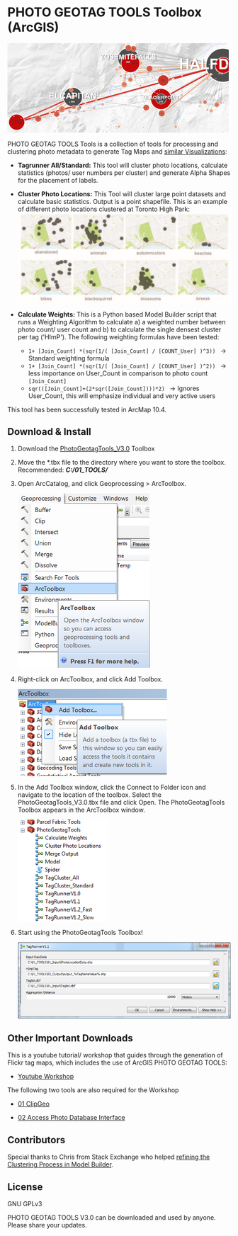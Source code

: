 PHOTO GEOTAG TOOLS Toolbox (ArcGIS)
====================

![Vis Example](sightline_img.png?raw=true)

PHOTO GEOTAG TOOLS Tools is a collection of tools for processing and clustering photo metadata to generate Tag Maps and [similar Visualizations](https://www.flickr.com/photos/64974314@N08/albums/72157628868173205):

* **Tagrunner All/Standard:** This tool will cluster photo locations, calculate statistics (photos/ user numbers per cluster) and generate Alpha Shapes for the placement of labels.

* **Cluster Photo Locations:** This Tool will cluster large point datasets and calculate basic statistics. Output is a point shapefile.
	This is an example of different photo locations clustered at Toronto High Park:
	![Geoprocessing > ArcToolbox](img5.png)
	
* **Calculate Weights:** This is a Python based Model Builder script that runs a Weighting Algorithm to calculate a) a weighted number between photo count/ user count and b) to calculate the single densest cluster per tag ('HImP').
	The following weighting formulas have been tested:
	*  `1+ [Join_Count] *(sqr(1/( [Join_Count] / [COUNT_User] )^3)) ` → Standard weighting formula
	* `1+ [Join_Count] *(sqr(1/( [Join_Count] / [COUNT_User] )^2)) ` → less importance on User_Count in comparison to photo count `[Join_Count]`
	* `sqr(([Join_Count]+(2*sqr([Join_Count])))*2) ` → Ignores User_Count, this will emphasize individual and very active users
	
This tool has been successfully tested in ArcMap 10.4. 

## Download & Install

1. Download the [PhotoGeotagTools_V3.0](PhotoGeotagTools_V3.0.tbx) Toolbox

2. Move the *.tbx file to the directory where you want to store the toolbox. Recommended: ***C:/01_TOOLS/***
 

3. Open ArcCatalog, and click Geoprocessing > ArcToolbox.

	![Geoprocessing > ArcToolbox](img1.png)

5. Right-click on ArcToolbox, and click Add Toolbox.

	![Add ArcToolbox](img2.png)

6. In the Add Toolbox window, click the Connect to Folder icon and navigate to the location of the toolbox. Select the PhotoGeotagTools_V3.0.tbx file and click Open. The PhotoGeotagTools Toolbox appears in the ArcToolbox window.

	![PhotoGeotagTools Toolbox](img3.png)

7. Start using the PhotoGeotagTools Toolbox!

	![Cluster Tag tool window](img4.png)

## Other Important Downloads

This is a youtube tutorial/ workshop that guides through the generation of Flickr tag maps, which includes the use of ArcGIS PHOTO GEOTAG TOOLS:

* [Youtube Workshop](https://www.youtube.com/watch?v=3K_oVk4vhHE)

The following two tools are also required for the Workshop

* [01 ClipGeo](https://github.com/Sieboldianus/ClipGeo)

* [02 Access Photo Database Interface](https://github.com/Sieboldianus/AccessPhotoDatabaseInterface)

## Contributors

Special thanks to Chris from Stack Exchange who helped [refining the Clustering Process in Model Builder](http://gis.stackexchange.com/questions/103954/counting-unique-occurrences-during-spatial-join).

## License

GNU GPLv3

PHOTO GEOTAG TOOLS V3.0 can be downloaded and used by anyone. Please share your updates.
